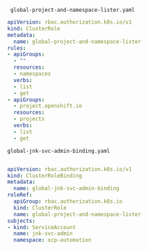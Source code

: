 ``  global-project-and-namespace-lister.yaml ``

```yaml
apiVersion: rbac.authorization.k8s.io/v1
kind: ClusterRole
metadata:
  name: global-project-and-namespace-lister
rules:
- apiGroups:
  - ""
  resources:
  - namespaces
  verbs:
  - list
  - get
- apiGroups:
  - project.openshift.io
  resources:
  - projects
  verbs:
  - list
  - get

```

`` global-jnk-svc-admin-binding.yaml  ``

```yaml

apiVersion: rbac.authorization.k8s.io/v1
kind: ClusterRoleBinding
metadata:
  name: global-jnk-svc-admin-binding
roleRef:
  apiGroup: rbac.authorization.k8s.io
  kind: ClusterRole
  name: global-project-and-namespace-lister
subjects:
- kind: ServiceAccount
  name: jnk-svc-admin
  namespace: ocp-automation

```

